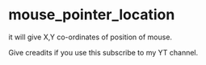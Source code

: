 # mouse_pointer_location
it will give X,Y co-ordinates of position of mouse.


Give creadits if you use this
subscribe to my YT channel.
